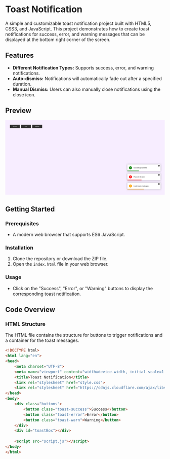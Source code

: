 # Toast Notification

A simple and customizable toast notification project built with HTML5, CSS3, and JavaScript. This project demonstrates how to create toast notifications for success, error, and warning messages that can be displayed at the bottom right corner of the screen.

## Features

- **Different Notification Types:** Supports success, error, and warning notifications.
- **Auto-dismiss:** Notifications will automatically fade out after a specified duration.
- **Manual Dismiss:** Users can also manually close notifications using the close icon.

## Preview

![Screenshot](screenshot.png)

## Getting Started

### Prerequisites

- A modern web browser that supports ES6 JavaScript.

### Installation

1. Clone the repository or download the ZIP file.
2. Open the `index.html` file in your web browser.

### Usage

- Click on the "Success", "Error", or "Warning" buttons to display the corresponding toast notification.

## Code Overview

### HTML Structure

The HTML file contains the structure for buttons to trigger notifications and a container for the toast messages.

```html
<!DOCTYPE html>
<html lang="en">
<head>
    <meta charset="UTF-8">
    <meta name="viewport" content="width=device-width, initial-scale=1.0">
    <title>Toast Notification</title>
    <link rel="stylesheet" href="style.css">
    <link rel="stylesheet" href="https://cdnjs.cloudflare.com/ajax/libs/font-awesome/6.6.0/css/all.min.css">
</head>
<body>
    <div class="buttons">
        <button class="toast-success">Success</button>
        <button class="toast-error">Error</button>
        <button class="toast-warn">Warning</button>
    </div>
    <div id="toastBox"></div>

    <script src="script.js"></script>
</body>
</html>
